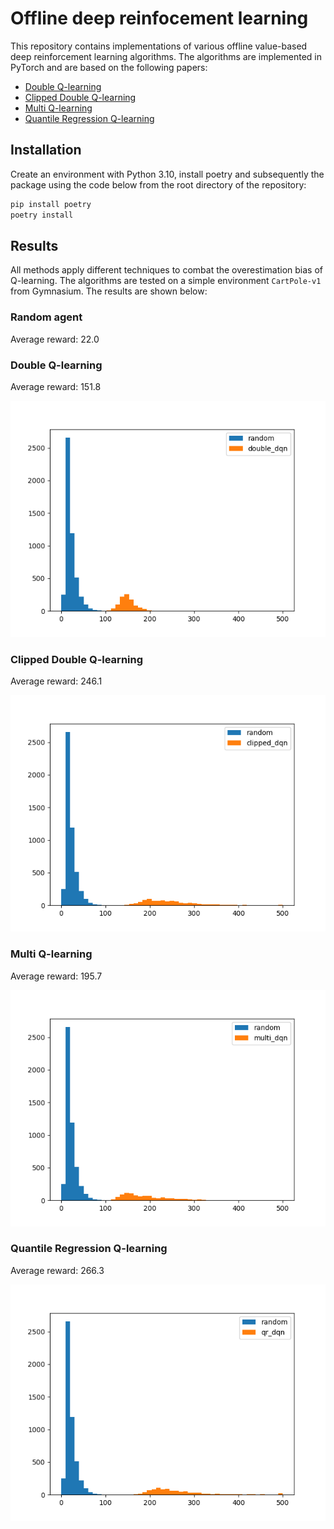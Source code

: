 # Offline deep reinfocement learning

This repository contains implementations of various offline value-based deep reinforcement learning algorithms. The algorithms are implemented in PyTorch and are based on the following papers:

- [Double Q-learning](https://arxiv.org/pdf/1509.06461.pdf)
- [Clipped Double Q-learning](https://arxiv.org/pdf/1802.09477.pdf)
- [Multi Q-learning](https://www.researchgate.net/publication/310429350_Exploring_Deep_Reinforcement_Learning_with_Multi_Q-Learning)
- [Quantile Regression Q-learning](https://arxiv.org/pdf/1710.10044.pdf)

## Installation

Create an environment with Python 3.10, install poetry and subsequently the package using the code below from the root directory of the repository:

```bash
pip install poetry
poetry install
```

## Results

All methods apply different techniques to combat the overestimation bias of Q-learning. The algorithms are tested on a simple environment `CartPole-v1` from Gymnasium. The results are shown below:

### Random agent

Average reward: 22.0

### Double Q-learning

Average reward: 151.8

![double_dqn](./src/offline_rl/results/double_dqn.png "Double Q-learning")

### Clipped Double Q-learning

Average reward: 246.1

![clipped_dqn](./src/offline_rl/results/clipped_dqn.png "Clipped Double Q-learning")

### Multi Q-learning

Average reward: 195.7

![multi_dqn](./src/offline_rl/results/multi_dqn.png "Multi Q-learning")

### Quantile Regression Q-learning

Average reward: 266.3

![quantile_dqn](./src/offline_rl/results/qr_dqn.png "Quantile Regression Q-learning")
